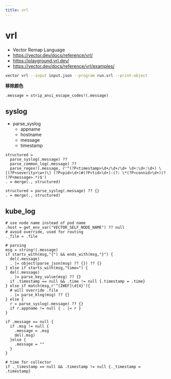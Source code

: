 ```yaml
---
title: vrl
---
```


# vrl

- Vector Remap Language
- https://vector.dev/docs/reference/vrl/
- https://playground.vrl.dev/
- https://vector.dev/docs/reference/vrl/examples/

```bash
vector vrl --input input.json --program run.vrl --print-object
```


**移除颜色**

```vrl
.message = strip_ansi_escape_codes!(.message)
```

## syslog

- parse_syslog
  - appname
  - hostname
  - message
  - timestamp

```vrl
structured =
  parse_syslog(.message) ??
  parse_common_log(.message) ??
  parse_regex!(.message, r'^(?P<timestamp>\d+/\d+/\d+ \d+:\d+:\d+) \[(?P<severity>\w+)\] (?P<pid>\d+)#(?P<tid>\d+):(?: \*(?P<connid>\d+))? (?P<message>.*)$')
. = merge(., structured)
```

```vrl
structured = parse_syslog(.message) ?? {}
. = merge(., structured)
```


## kube_log

```vrl
# use node name instead of pod name
.host = get_env_var("VECTOR_SELF_NODE_NAME") ?? null
# avoid override, used for routing
._file = .file

# parsing
msg = string!(.message)
if starts_with(msg,"{") && ends_with(msg,"}") {
  del(.message)
  . |= object(parse_json(msg) ?? {}) ?? {}
} else if starts_with(msg,"time=") {
  del(.message)
  . |= parse_key_value(msg) ?? {}
  if .timestamp == null && .time != null {.timestamp = .time}
} else if match(msg,r'^[IWEF]\d{4}'){
  # will override .file
  . |= parse_klog(msg) ?? {}
} else {
  r = parse_syslog(.message) ?? {}
  if r.appname != null { . |= r }
}

if .message == null {
  if .msg != null {
    .message = .msg
    del(.msg)
  }else {
    .message = ""
  }
}

# time for collector
if ._timestamp == null && .timestamp != null {._timestamp = .timestamp}
```
